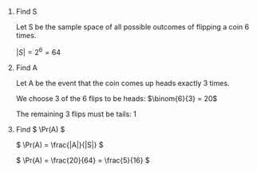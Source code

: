 1. Find S

   Let S be the sample space of all possible outcomes of flipping a coin 6 times.

   $|S| = 2^6 = 64$

2. Find A

   Let A be the event that the coin comes up heads exactly 3 times.

   We choose 3 of the 6 flips to be heads: $\binom{6}{3} = 20$

   The remaining 3 flips must be tails: 1

3. Find $ \Pr(A) $

   $ \Pr(A) = \frac{|A|}{|S|} $

   $ \Pr(A) = \frac{20}{64} = \frac{5}{16} $
